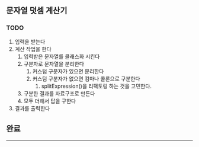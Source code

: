 ## 문자열 덧셈 계산기
### TODO
1. 입력을 받는다
2. 계산 작업을 한다
   1. 입력받은 문자열를 클래스화 시킨다
   2. 구분자로 문자열을 분리한다
      1. 커스텀 구분자가 있으면 분리한다
      2. 커스텀 구분자가 없으면 컴마나 콜론으로 구분한다
         1. splitExpression()을 리팩토링 하는 것을 고민한다.
   3. 구분한 결과를 자료구조로 만든다
   4. 모두 더해서 답을 구한다
3. 결과를 출력한다

## 완료 

---